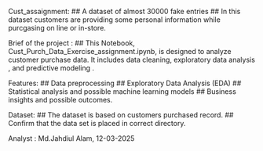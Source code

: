 Cust_assaignment:
                ## A dataset of almost 30000 fake entries
                ## In this dataset customers are providing some personal information while purcgasing  on line or in-store.

Brief of the project :
                ##  This  Notebook, Cust_Purch_Data_Exercise_assignment.ipynb, is designed to analyze customer purchase data. It includes data cleaning, exploratory data analysis , and predictive modeling .

Features: 
                ## Data preprocessing 
                ## Exploratory Data Analysis (EDA) 
                ## Statistical analysis and possible machine learning models
                ## Business insights and possible outcomes.


Dataset: 
              ## The dataset is based on customers purchased record.
              ## Confirm that the data set is  placed in correct directory.

Analyst :
            Md.Jahdiul Alam, 12-03-2025
